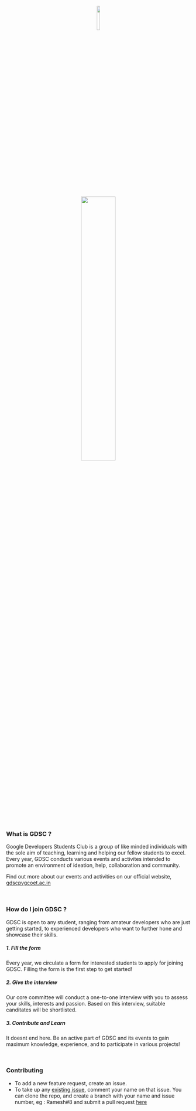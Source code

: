 <p align="center">
<img src="https://gdscpvgcoet.in/static/media/DSCPVGCOETOnlyLogo.f4703c49.svg" style="width: 13%; "/>
</p>
<p align="center">
<img src="https://gdscpvgcoet.in/static/media/GDSCLogoText.976dcd99.png" style="width: 43%;"/>
</p>

<!-- 
<h2 align="center">
Google Developer Students Club PVGCOET
</h2>
 -->
<br/>

### What is GDSC ?

Google Developers Students Club is a group of like minded individuals with the sole aim of teaching, learning and helping our fellow students to excel.
Every year, GDSC conducts various events and activites intended to promote an environment of ideation, help, collaboration and community. 

Find out more about our events and activities on our official website, [gdscpvgcoet.ac.in](https://gdscpvgcoet.in/#/)

<br/>

### How do I join GDSC ?

GDSC is open to any student, ranging from amateur developers who are just getting started, to experienced developers who want to further hone and showcase their skills.

##### 1. Fill the form
Every year, we circulate a form for interested students to apply for joining GDSC. Filling the form is the first step to get started!

##### 2. Give the interview
Our core committee will conduct a one-to-one interview with you to assess your skills, interests and passion. Based on this interview, suitable canditates will be shortlisted.

##### 3. Contribute and Learn
It doesnt end here. Be an active part of GDSC and its events to gain maximum knowledge, experience, and to participate in various projects!

<br/>

### Contributing
- To add a new feature request, create an issue.
- To take up any [existing issue](https://github.com/dscpvgcoet/dscpvgcoet.github.io/issues), comment your name on that issue. You can clone the repo, and create a branch with your name and issue number, eg : Ramesh#8 and submit a pull request [here](https://github.com/dscpvgcoet/dscpvgcoet.github.io/pulls)
